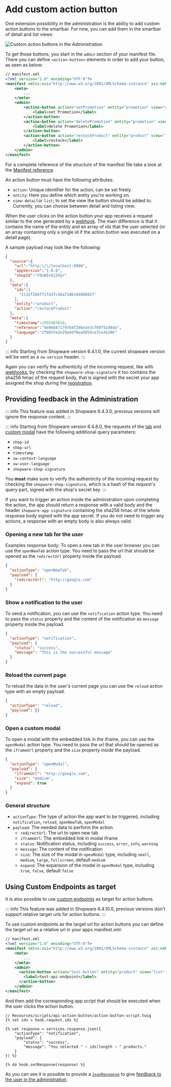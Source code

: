# Add custom action button

One extension possibility in the administration is the ability to add custom action buttons to the smartbar. For now, you can add them in the smartbar of detail and list views:

![Custom action buttons in the Administration](../../../../.gitbook/assets/custom-buttons.png)

To get those buttons, you start in the `admin` section of your manifest file. There you can define `<action-button>` elements in order to add your button, as seen as below:

```xml
// manifest.xml
<?xml version="1.0" encoding="UTF-8"?>
<manifest xmlns:xsi="http://www.w3.org/2001/XMLSchema-instance" xsi:noNamespaceSchemaLocation="https://raw.githubusercontent.com/shopware/platform/trunk/src/Core/Framework/App/Manifest/Schema/manifest-1.0.xsd">
    <meta>
        ...
    </meta>
    <admin>
        <action-button action="setPromotion" entity="promotion" view="detail" url="https://example.com/promotion/set-promotion">
            <label>set Promotion</label>
        </action-button>
        <action-button action="deletePromotion" entity="promotion" view="detail" url="https://example.com/promotion/delete-promotion">
            <label>delete Promotion</label>
        </action-button>
        <action-button action="restockProduct" entity="product" view="list" url="https://example.com/restock">
            <label>restock</label>
        </action-button>
    </admin>
</manifest>
```

For a complete reference of the structure of the manifest file take a look at the [Manifest reference](../../../../resources/references/app-reference/manifest-reference).

An action button must have the following attributes:

* `action`: Unique identifier for the action, can be set freely.
* `entity`: Here you define which entity you're working on.
* `view`: `detail`or `list`;  to set the view the button should be added to. Currently, you can choose between detail and listing view.

When the user clicks on the action button your app receives a request similar to the one generated by a [webhook](../app-base-guide#webhooks).
The main difference is that it contains the name of the entity and an array of ids that the user selected \(or an array containing only a single id if the action button was executed on a detail page\).

A sample payload may look like the following:

```json
{
  "source":{
    "url":"http:\/\/localhost:8000",
    "appVersion":"1.0.0",
    "shopId":"F0nWInXj5Xyr"
  },
  "data":{
    "ids":[
      "2132f284f71f437c9da71863d408882f"
    ],
    "entity":"product",
    "action":"restockProduct"
  },
  "meta":{
    "timestamp":1592403610,
    "reference":"9e968471797b4f29be3e3cf09f52d8da",
    "language":"2fbb5fe2e29a4d70aa5854ce7ce3e20b"
  }
}
```

::: info
Starting from Shopware version 6.4.1.0, the current shopware version will be sent as a `sw-version` header.
:::

Again you can verify the authenticity of the incoming request, like with [webhooks](../app-base-guide#webhooks), by checking the `shopware-shop-signature` it too contains the sha256 hmac of the request body, that is signed with the secret your app assigned the shop during the [registration](../app-base-guide#setup).

## Providing feedback in the Administration

::: info
This feature was added in Shopware 6.4.3.0, previous versions will ignore the response content.
:::

::: info
Starting from Shopware version 6.4.8.0, the requests of the [tab](#opening-a-new-tab-for-the-user) and [custom modal](#open-a-custom-modal) have the following additional query parameters:

* `shop-id`
* `shop-url`
* `timestamp`
* `sw-context-language`
* `sw-user-language`
* `shopware-shop-signature`

You **must** make sure to verify the authenticity of the incoming request by checking the `shopware-shop-signature`, which is a hash of the request's query part, signed with the shop's secret key.
:::

If you want to trigger an action inside the administration upon completing the action, the app should return a response with a valid body and the header `shopware-app-signature` containing the sha256 hmac of the whole response body signed with the app secret.
If you do not need to trigger any actions, a response with an empty body is also always valid.

### Opening a new tab for the user

Examples response body:
To open a new tab in the user browser you can use the `openNewTab` action type. You need to pass the url that should be opened as the `redirectUrl` property inside the payload.

```json
{
  "actionType": "openNewTab",
  "payload": {
    "redirectUrl": "http://google.com"
  }
}
```

### Show a notification to the user

To send a notification, you can use the `notification` action type. You need to pass the `status` property and the content of the notification as `message` property inside the payload.

```json
{
  "actionType": "notification",
  "payload": {
    "status": "success",
    "message": "This is the successful message"
  }
}
```

### Reload the current page

To reload the data in the user's current page you can use the `reload` action type with an empty payload.

```json
{
  "actionType": "reload",
  "payload": {}
}
```

### Open a custom modal

To open a modal with the embedded link in the iframe, you can use the `openModal` action type. You need to pass the url that should be opened as the `iframeUrl` property and the `size` property inside the payload.

```json
{
  "actionType": "openModal",
  "payload": {
    "iframeUrl": "http://google.com",
    "size": "medium",
    "expand": true
  }
}
```

### General structure

* `actionType`: The type of action the app want to be triggered, including `notification`, `reload`, `openNewTab`, `openModal`
* `payload`: The needed data to perform the action.
  * `redirectUrl`: The url to open new tab
  * `iframeUrl`: The embedded link in modal iframe
  * `status`: Notification status, including `success`, `error`, `info`, `warning`
  * `message`: The content of the notification
  * `size`: The size of the modal in `openModal` type, including `small`, `medium`, `large`, `fullscreen`, default `medium`
  * `expand`: The expansion of the modal in `openModal` type, including `true`, `false`, default `false`

## Using Custom Endpoints as target

It is also possible to use [custom endpoints](../app-scripts/custom-endpoints) as target for action buttons.

::: info
This feature was added in Shopware 6.4.10.0, previous versions don't support relative target urls for action buttons.
:::

To use custom endpoints as the target url for action buttons you can define the target url as a relative url in your apps manifest.xml:

```xml
// manifest.xml
<?xml version="1.0" encoding="UTF-8"?>
<manifest xmlns:xsi="http://www.w3.org/2001/XMLSchema-instance" xsi:noNamespaceSchemaLocation="https://raw.githubusercontent.com/shopware/platform/trunk/src/Core/Framework/App/Manifest/Schema/manifest-1.0.xsd">
    <meta>
        ...
    </meta>
    <admin>
      <action-button action="test-button" entity="product" view="list" url="/api/script/action-button">
        <label>test-api-endpoint</label>
      </action-button>
    </admin>
</manifest>
```

And then add the corresponding app script that should be executed when the user clicks the action button.

```twig
// Resources/scripts/api-action-button/action-button-script.twig
{% set ids = hook.request.ids %}

{% set response = services.response.json({
    "actionType": "notification",
    "payload": {
        "status": "success",
        "message": "You selected " ~ ids|length ~ " products."
    }
}) %}

{% do hook.setResponse(response) %}
```

As you can see it is possible to provide a [`JsonResponse`](../../../../resources/references/app-reference/script-reference/custom-endpoint-script-services-reference#json) to give [feedback to the user in the administration](#providing-feedback-in-the-administration).
